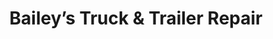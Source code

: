---
title: "Bailey’s Truck & Trailer Repair"
url: /hildebran/baileys-truck-and-trailer-repair/
shop: car repair
---